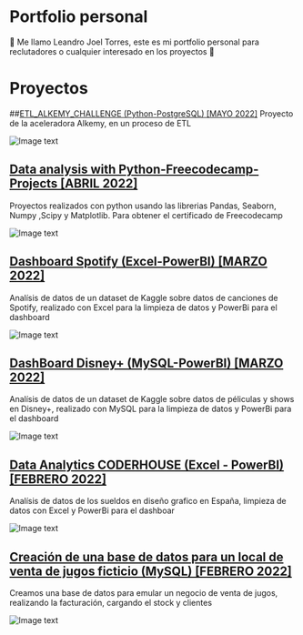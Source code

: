 # Portfolio personal 
🐧 Me llamo Leandro Joel Torres, este es mi portfolio personal para reclutadores o cualquier interesado en los proyectos 🐧

# Proyectos


##[ETL_ALKEMY_CHALLENGE (Python-PostgreSQL) [MAYO 2022]](https://github.com/suri2006/Portfolio/tree/main/Alkemy_ETL_challenge)
Proyecto de la aceleradora Alkemy, en un proceso de ETL


![Image text](https://i.ibb.co/hDgVPGt/imag1.jpg)


## [Data analysis with Python-Freecodecamp-Projects [ABRIL 2022]](https://github.com/suri2006/Portfolio/tree/main/PythonProjects_DataAnalysis_FreeCodeCamp)
Proyectos realizados con python usando las librerias Pandas, Seaborn, Numpy ,Scipy y Matplotlib. Para obtener el certificado de Freecodecamp


![Image text](https://i.ibb.co/30Mzv3F/Freecodepyanalysis.png)


## [Dashboard Spotify (Excel-PowerBI) [MARZO 2022]](https://github.com/suri2006/Portfolio/tree/main/3_Spotify)
Analísis de datos de un dataset de Kaggle sobre datos de canciones de Spotify, realizado con Excel para la limpieza de datos y PowerBi para el dashboard


![Image text](https://i.ibb.co/hMmCFz3/spotify.jpg)
 
  
## [DashBoard Disney+ (MySQL-PowerBI) [MARZO 2022]](https://github.com/suri2006/Portfolio/tree/main/2_Proyecto_DisneyPlus_Analytics)
Analísis de datos de un dataset de Kaggle sobre datos de péliculas y shows en Disney+, realizado con MySQL para la limpieza de datos y PowerBi para el dashboard


![Image text](https://i.ibb.co/xXc0p64/3-disney.jpg)


## [Data Analytics CODERHOUSE (Excel - PowerBI) [FEBRERO 2022]](https://github.com/suri2006/Portfolio/tree/main/ProyectoFinal_DataAanalytics_CODERHOUSE)
Analísis de datos de los sueldos en diseño grafico en España, limpieza de datos con Excel y PowerBi para el dashboar 


![Image text](https://i.ibb.co/0yPCrBN/Coder-Data.jpg)


## [Creación de una base de datos para un local de venta de jugos ficticio (MySQL) [FEBRERO 2022]](https://github.com/suri2006/Portfolio/tree/main/1_Proyecto_Base_de_dato_mysql)
Creamos una base de datos para emular un negocio de venta de jugos, realizando la facturación, cargando el stock y clientes


![Image text](https://i.ibb.co/BzRhgfh/1-Data-My-SQL.jpg)


